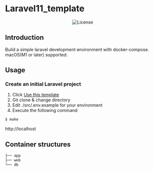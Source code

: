 # Laravel11_template

<p align="center">
  <img src="https://img.shields.io/github/license/s-ike/Laravel11_template" alt="License">
</p>

## Introduction

Build a simple laravel development environment with docker-compose. macOS(M1 or later) supported.

## Usage

### Create an initial Laravel project

1. Click [Use this template](https://github.com/s-ike/Laravel11_template/generate)
2. Git clone & change directory
3. Edit ./src/.env.example for your environment
4. Execute the following command

```bash
$ make
```

http://localhost

## Container structures

```bash
├── app
├── web
└── db
```
